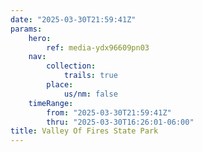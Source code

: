 ```yaml
---
date: "2025-03-30T21:59:41Z"
params:
    hero:
        ref: media-ydx96609pn03
    nav:
        collection:
            trails: true
        place:
            us/nm: false
    timeRange:
        from: "2025-03-30T21:59:41Z"
        thru: "2025-03-30T16:26:01-06:00"
title: Valley Of Fires State Park
---
```

